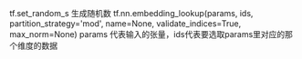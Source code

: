 tf.set_random_s 生成随机数
tf.nn.embedding_lookup(params, ids, partition_strategy='mod', name=None, validate_indices=True, max_norm=None)
    params 代表输入的张量，ids代表要选取params里对应的那个维度的数据